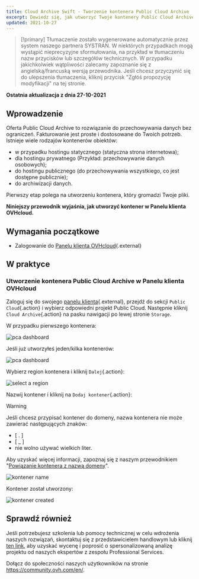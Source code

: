 ```yaml
---
title: Cloud Archive Swift - Tworzenie kontenera Public Cloud Archive
excerpt: Dowiedz się, jak utworzyć Twoje kontenery Public Cloud Archive w Panelu klienta OVHcloud
updated: 2021-10-27
---
```


> [!primary]
> Tłumaczenie zostało wygenerowane automatycznie przez system naszego partnera SYSTRAN. W niektórych przypadkach mogą wystąpić nieprecyzyjne sformułowania, na przykład w tłumaczeniu nazw przycisków lub szczegółów technicznych. W przypadku jakichkolwiek wątpliwości zalecamy zapoznanie się z angielską/francuską wersją przewodnika. Jeśli chcesz przyczynić się do ulepszenia tłumaczenia, kliknij przycisk "Zgłóś propozycję modyfikacji" na tej stronie.
>

**Ostatnia aktualizacja z dnia 27-10-2021**

## Wprowadzenie

Oferta Public Cloud Archive to rozwiązanie do przechowywania danych bez ograniczeń. Fakturowanie jest proste i dostosowane do Twoich potrzeb. Istnieje wiele rodzajów kontenerów obiektów:

- w przypadku hostingu statycznego (statyczna strona internetowa);
- dla hostingu prywatnego (Przykład: przechowywanie danych osobowych);
- do hostingu publicznego (do przechowywania wszystkiego, co jest dostępne publicznie);
- do archiwizacji danych.

Pierwszy etap polega na utworzeniu kontenera, który gromadzi Twoje pliki. 

**Niniejszy przewodnik wyjaśnia, jak utworzyć kontener w Panelu klienta OVHcloud.**

## Wymagania początkowe

- Zalogowanie do [Panelu klienta OVHcloud](https://www.ovh.com/auth/?action=gotomanager&from=https://www.ovh.pl/&ovhSubsidiary=pl){.external}

## W praktyce

### Utworzenie kontenera Public Cloud Archive w Panelu klienta OVHcloud

Zaloguj się do swojego [panelu klienta](https://www.ovh.com/auth/?action=gotomanager&from=https://www.ovh.pl/&ovhSubsidiary=pl){.external}, przejdź do sekcji `Public Cloud`{.action} i wybierz odpowiedni projekt Public Cloud. Następnie kliknij `Cloud Archive`{.action} na pasku nawigacji po lewej stronie `Storage`.

W przypadku pierwszego kontenera:

![pca dashboard](images/create-container-20211006094158312.png)

Jeśli już utworzyłeś jeden/kilka kontenerów:

![pca dashboard](images/create-container-20211006094851682.png)

Wybierz region kontenera i kliknij `Dalej`{.action}:

![select a region](images/create-container-20211006094448923.png)

Nazwij kontener i kliknij na `Dodaj kontener`{.action}:

> [!warning]
>
> Jeśli chcesz przypisać kontener do domeny, nazwa kontenera nie może zawierać następujących znaków:
> 
> - [ . ]
> - [ _ ]
> - nie wolno używać wielkich liter.
>
> Aby uzyskać więcej informacji, zapoznaj się z naszym przewodnikiem "[Powiązanie kontenera z nazwą domeny](/pages/cloud/storage/object_storage/pcs_link_domain)".
>

![kontener name](images/create-container-20211006094550334.png)

Kontener został utworzony:

![kontener created](images/create-container-20211006094630754.png)

## Sprawdź również

Jeśli potrzebujesz szkolenia lub pomocy technicznej w celu wdrożenia naszych rozwiązań, skontaktuj się z przedstawicielem handlowym lub kliknij [ten link](https://www.ovhcloud.com/pl/professional-services/), aby uzyskać wycenę i poprosić o spersonalizowaną analizę projektu od naszych ekspertów z zespołu Professional Services.

Dołącz do społeczności naszych użytkowników na stronie <https://community.ovh.com/en/>.
